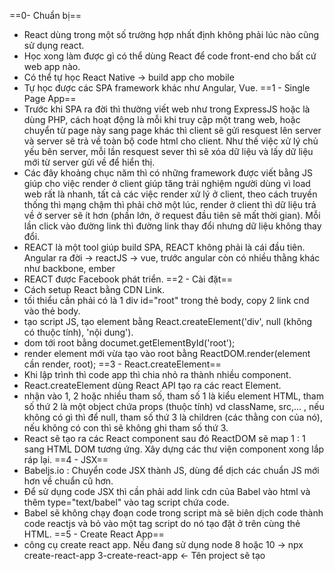==0- Chuẩn bị==
- React dùng trong một số trường hợp nhất định không phải lúc nào cũng sử dụng react.
- Học xong làm được gì có thể dùng React để code front-end cho bất cứ web app nào.
- Có thể tự học React Native -> build app cho mobile
- Tự học được các SPA framework khác như Angular, Vue.
==1 - Single Page App==
- Trước khi SPA ra đời thì thường viết web như trong ExpressJS hoặc là dùng PHP, cách hoạt động là mỗi khi truy cập một trang web, hoặc chuyển từ page này sang page khác thì client sẽ gửi resquest lên server và server sẽ trả về toàn bộ code html cho client. Như thế việc xử lý chủ yếu bên server, mỗi lần resquest sever thì sẽ xóa dữ liệu và lấy dữ liệu mới từ server gửi về để hiển thị.
- Các đây khoảng chục năm thì có những framework được viết bằng JS giúp cho việc render ở client giúp tăng trải nghiệm người dùng vì load web rất là nhanh, tất cả các việc render xử lý ở client, theo cách truyền thống thì mạng chậm thì phải chờ một lúc, render ở client thì dữ liệu trả về ở server sẽ ít hơn (phần lớn, ở request đầu tiên sẽ mất thời gian). Mỗi lần click vào đường link thì đường link thay đổi nhưng dữ liệu không thay đổi.
- REACT là một tool giúp build SPA, REACT không phải là cái đầu tiên. Angular ra đời -> reactJS -> vue, trước angular còn có nhiều thằng khác như backbone, ember
- REACT được Facebook phát triển.
==2 - Cài đặt==
- Cách setup React bằng CDN Link. 
- tối thiểu cần phải có là 1 div id="root" trong thẻ body, copy 2 link cnd vào thẻ body.
- tạo script JS,  tạo element bằng React.createElement('div', null (không có thuộc tính), 'nội dung').
- dom tới root bằng documet.getElementById('root');
- render element mới vừa tạo vào root bằng ReactDOM.render(element cần render, root);
==3 - React.createElement==
- Khi lập trình thì code app thì chia nhỏ ra thành nhiều component.
- React.createElement dùng React API tạo ra các react Element.
- nhận vào 1, 2 hoặc nhiều tham số, tham số 1 là kiểu element HTML, tham số thứ 2 là một object chứa props (thuộc tính) vd className, src,... , nếu không có gì thì để null, tham số thứ 3 là children (các thằng con của nó), nếu không có con thì sẽ không ghi tham số thứ 3.
- React sẽ tạo ra các React component sau đó ReactDOM sẽ map 1 : 1 sang HTML DOM tương ứng. Xây dựng các thư viện component xong lắp ráp lại.
==4 - JSX==
- Babeljs.io : Chuyển code JSX thành JS, dùng để dịch các chuẩn JS mới hơn về chuẩn cũ hơn.
- Để sử dụng code JSX thì cần phải add link cdn của Babel vào html và  thêm type="text/babel" vào tag script chứa code.
- Babel sẽ không chạy đoạn code trong script mà sẽ biên dịch code thành code reactjs và bỏ vào một tag script do nó tạo đặt ở trên cùng thẻ HTML.
==5 - Create React App==
- công cụ create react app. Nếu đang sử dụng node 8 hoặc 10 -> npx create-react-app 3-create-react-app <- Tên project sẽ tạo

